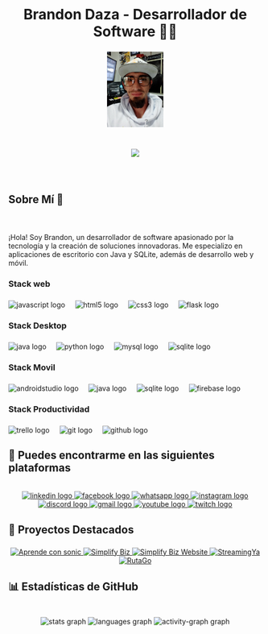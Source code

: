 <br clear="both">

<h1 align="center">Brandon Daza - Desarrollador de Software 👨‍💻</h1>

###

<div align="center">
  <img height="150" src="https://github.com/Brandon094/cv/blob/main/brandon.jpeg"  />
</div>

###

<br clear="both">

<div align="center">
  <img src="https://profile-counter.glitch.me/Brandon094/count.svg?"  />
</div>

###

<br clear="both">

<h2 align="left">Sobre Mí 👋</h2>

###

<br clear="both">

<p align="left">¡Hola! Soy Brandon, un desarrollador de software apasionado por la tecnología y la creación de soluciones innovadoras. Me especializo en aplicaciones de escritorio con Java y SQLite, además de desarrollo web y móvil.</p>

###

<h3 align="left">Stack web</h3>

###

<div align="left">
  <img src="https://cdn.jsdelivr.net/gh/devicons/devicon/icons/javascript/javascript-original.svg" height="40" alt="javascript logo"  />
  <img width="12" />
  <img src="https://cdn.jsdelivr.net/gh/devicons/devicon/icons/html5/html5-original.svg" height="40" alt="html5 logo"  />
  <img width="12" />
  <img src="https://cdn.jsdelivr.net/gh/devicons/devicon/icons/css3/css3-original.svg" height="40" alt="css3 logo"  />
  <img width="12" />
  <img src="https://cdn.jsdelivr.net/gh/devicons/devicon/icons/flask/flask-original.svg" height="40" alt="flask logo"  />
</div>

###

<h3 align="left">Stack Desktop</h3>

###

<div align="left">
  <img src="https://cdn.jsdelivr.net/gh/devicons/devicon/icons/java/java-original.svg" height="40" alt="java logo"  />
  <img width="12" />
  <img src="https://cdn.jsdelivr.net/gh/devicons/devicon/icons/python/python-original.svg" height="40" alt="python logo"  />
  <img width="12" />
  <img src="https://cdn.jsdelivr.net/gh/devicons/devicon/icons/mysql/mysql-original.svg" height="40" alt="mysql logo"  />
  <img width="12" />
  <img src="https://cdn.jsdelivr.net/gh/devicons/devicon/icons/sqlite/sqlite-original.svg" height="40" alt="sqlite logo"  />
</div>

###

<h3 align="left">Stack Movil</h3>

###

<div align="left">
  <img src="https://cdn.jsdelivr.net/gh/devicons/devicon/icons/androidstudio/androidstudio-original.svg" height="40" alt="androidstudio logo"  />
  <img width="12" />
  <img src="https://cdn.jsdelivr.net/gh/devicons/devicon/icons/java/java-original.svg" height="40" alt="java logo"  />
  <img width="12" />
  <img src="https://cdn.jsdelivr.net/gh/devicons/devicon/icons/sqlite/sqlite-original.svg" height="40" alt="sqlite logo"  />
  <img width="12" />
  <img src="https://cdn.jsdelivr.net/gh/devicons/devicon/icons/firebase/firebase-plain.svg" height="40" alt="firebase logo"  />
</div>

###

<h3 align="left">Stack Productividad</h3>

###

<div align="left">
  <img src="https://cdn.jsdelivr.net/gh/devicons/devicon/icons/trello/trello-plain.svg" height="40" alt="trello logo"  />
  <img width="12" />
  <img src="https://cdn.jsdelivr.net/gh/devicons/devicon/icons/git/git-original.svg" height="40" alt="git logo"  />
  <img width="12" />
  <img src="https://cdn.jsdelivr.net/gh/devicons/devicon/icons/github/github-original.svg" height="40" alt="github logo"  />
</div>

###

<h2 align="left">📢 Puedes encontrarme en las siguientes plataformas</h2>

<br clear="both">

<div align="center">
  <a href="https://www.linkedin.com/in/brandondaza" target="_blank">
    <img src="https://img.shields.io/static/v1?message=LinkedIn&logo=linkedin&label=&color=0077B5&logoColor=white&labelColor=&style=flat" height="30" alt="linkedin logo"  />
  </a>
  <a href="https://www.facebook.com/brandon.daza1/" target="_blank">
    <img src="https://img.shields.io/static/v1?message=Facebook&logo=facebook&label=&color=1877F2&logoColor=white&labelColor=&style=flat" height="30" alt="facebook logo"  />
  </a>
  <a href="https://wa.me/573222824941" target="_blank">
    <img src="https://img.shields.io/static/v1?message=Whatsapp&logo=whatsapp&label=&color=25D366&logoColor=white&labelColor=&style=flat" height="30" alt="whatsapp logo"  />
  </a>
  <a href="https://www.instagram.com/randal094/" target="_blank">
    <img src="https://img.shields.io/static/v1?message=Instagram&logo=instagram&label=&color=E4405F&logoColor=white&labelColor=&style=flat" height="30" alt="instagram logo"  />
  </a>
  <a href="https://discord.com/channels/757650215951138916/757650215951138918" target="_blank">
    <img src="https://img.shields.io/static/v1?message=Discord&logo=discord&label=&color=7289DA&logoColor=white&labelColor=&style=flat" height="30" alt="discord logo"  />
  </a>
  <a href="mailto:dazace94@gmail.com" target="_blank">
    <img src="https://img.shields.io/static/v1?message=Gmail&logo=gmail&label=&color=D14836&logoColor=white&labelColor=&style=flat" height="30" alt="gmail logo"  />
  </a>
  <a href="https://www.youtube.com/@Randall094" target="_blank">
    <img src="https://img.shields.io/static/v1?message=Youtube&logo=youtube&label=&color=FF0000&logoColor=white&labelColor=&style=flat" height="30" alt="youtube logo"  />
  </a>
  <a href="https://www.twitch.tv/randall_94_games" target="_blank">
    <img src="https://img.shields.io/static/v1?message=Twitch&logo=twitch&label=&color=9146FF&logoColor=white&labelColor=&style=flat" height="30" alt="twitch logo"  />
  </a>
</div>

###

<h2 align="left">🚀 Proyectos Destacados</h2>

###

<div align="center">
  <a href="https://github.com/Brandon094/Abcdario-y-numeros-bayron">
    <img src="https://img.shields.io/badge/Aprende con sonic-blue?style=for-the-badge&logo=github" alt="Aprende con sonic">
  </a>  
 
  <a href="https://github.com/Brandon094/Simplify-Biz">
    <img src="https://img.shields.io/badge/Simplify Biz-green?style=for-the-badge&logo=github" alt="Simplify Biz">
  </a>
  
   <a href="https://github.com/Brandon094/Simplify-Biz-Website">
    <img src="https://img.shields.io/badge/Simplify Biz WebSite-green?style=for-the-badge&logo=github" alt="Simplify Biz Website">
  </a>
  
  <a href="https://github.com/Brandon094/Streaming-Ya">
    <img src="https://img.shields.io/badge/Streamig Ya-blue?style=for-the-badge&logo=github" alt="StreamingYa">
  </a>
  
  <a href="https://github.com/Brandon094/Trasnporte-Nataga---La-Plata">
    <img src="https://img.shields.io/badge/RutaGo-red?style=for-the-badge&logo=github" alt="RutaGo">
  </a>

###

<h2 align="left">📊 Estadísticas de GitHub</h2>

###

<br clear="both">

<div align="center">
  <img src="https://github-readme-stats.vercel.app/api?username=Brandon094&hide_title=false&hide_rank=false&show_icons=true&include_all_commits=true&count_private=true&disable_animations=false&theme=synthwave&locale=en&hide_border=false&order=1" height="150" alt="stats graph"  />
  <img src="https://github-readme-stats.vercel.app/api/top-langs?username=Brandon094&locale=en&hide_title=true&layout=compact&card_width=320&langs_count=12&theme=synthwave&hide_border=false&order=2" height="150" alt="languages graph"  />
  <img src="https://github-readme-activity-graph.vercel.app/graph?username=Brandon094&radius=16&theme=redical&area=true&order=5&hide_border=true" height="300" alt="activity-graph graph"  />
</div>

###
